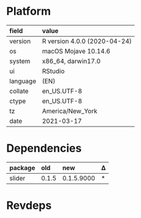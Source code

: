 # Platform

|field    |value                        |
|:--------|:----------------------------|
|version  |R version 4.0.0 (2020-04-24) |
|os       |macOS Mojave 10.14.6         |
|system   |x86_64, darwin17.0           |
|ui       |RStudio                      |
|language |(EN)                         |
|collate  |en_US.UTF-8                  |
|ctype    |en_US.UTF-8                  |
|tz       |America/New_York             |
|date     |2021-03-17                   |

# Dependencies

|package |old   |new        |Δ  |
|:-------|:-----|:----------|:--|
|slider  |0.1.5 |0.1.5.9000 |*  |

# Revdeps

